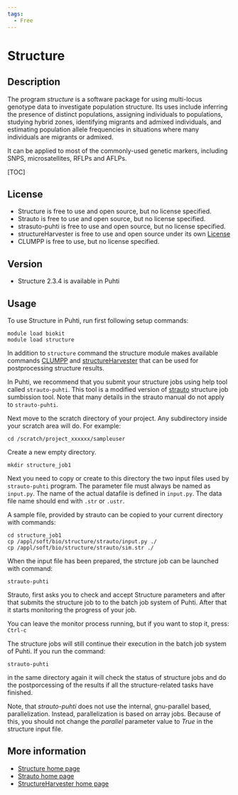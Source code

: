 ```yaml
---
tags:
  - Free
---
```


# Structure

## Description

The program _structure_ is a software package for using multi-locus genotype data to investigate population structure. 
Its uses include inferring the presence of distinct populations, assigning individuals to populations, studying hybrid zones, 
identifying migrants and admixed individuals, and estimating population allele frequencies in situations where many 
individuals are migrants or admixed.

It can be applied to most of the commonly-used genetic markers, including SNPS, microsatellites, RFLPs and AFLPs. 

[TOC]

## License

- Structure is free to use and open source, but no license specified.
- Strauto is free to use and open source, but no license specified.
- strasuto-puhti is free to use and open source, but no license specified.
- structureHarvester is free to use and open source under its own [License](https://github.com/dentearl/structureHarvester/blob/master/LICENSE)
- CLUMPP is free to use, but no license specified.

## Version

*    Structure 2.3.4 is available in Puhti

## Usage

To use Structure in Puhti, run first following setup commands:

```text
module load biokit
module load structure
```

In addition to `structure` command the structure module makes available commands [CLUMPP](https://web.stanford.edu/group/rosenberglab/clumpp.html) and [structureHarvester](https://github.com/dentearl/structureHarvester/) that can be used for postprocessing structure results.

In Puhti, we recommend that you submit your structure jobs using help tool called `strauto-puhti`.
This tool is a modified version of [strauto](http://dx.doi.org/10.1186/s12859-017-1593-0) structure
job sumbission tool. Note that many details in the strauto manual do not apply to `strauto-puhti`.   

Next move to the scratch directory of your project. Any subdirectory inside your scratch area will do.
For example:

```text
cd /scratch/project_xxxxxx/sampleuser
```
Create a new empty directory.

```text
mkdir structure_job1
```
Next you need to copy or create to this directory the two input files used by `strauto-puhti` program.
The parameter file must always be named as `input.py`. The name of the actual datafile is defined in
`input.py`. The data file name should end with `.str` or `.ustr`. 

A sample file, provided by strauto can be copied to your current directory with commands:

```text
cd structure_job1
cp /appl/soft/bio/structure/strauto/input.py ./  
cp /appl/soft/bio/structure/strauto/sim.str ./ 
```

When the input file has been prepared, the strcture job can be launched with command:
```text
strauto-puhti
```
Strauto, first asks you to check and accept Structure parameters and after that
submits the structure job to to the batch job system of Puhti. After that
it starts monitoring the progress of your job.

You can leave the monitor process running, but if you want to stop it, press:
`Ctrl-c`

The structure jobs will still continue their execution in the batch job system
of  Puhti. If you run the command:

```text
strauto-puhti
```
in the same directory again it will check the status of structure jobs and do the
postporcessing of the results if all the structure-related tasks have finished.

Note, that _strauto-puhti_ does not use the internal, gnu-parallel based, parallelization.
Instead, parallelization is based on array jobs. Because of this, you should not change 
the _parallel_ parameter value to _True_ in the structure input file. 

## More information

*    [Structure home page](https://web.stanford.edu/group/pritchardlab/structure.html)
*    [Strauto home page ](http://strauto.popgen.org)
*    [StructureHarvester home page](http://taylor0.biology.ucla.edu/structureHarvester/)



